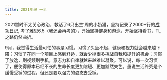 ```yaml
---
title: 2021年纪 一半
---
```


2021暂时不太关心政治，救活了6只出生1周的小奶猫，坚持记录了2000+行的[成功日记](https://book.douban.com/subject/3576486/), 考了雅思6.5（我还会再考的），开始坚持健身和游泳，开始坚持看书，TL之路仍然曲折。

9月，我觉得生活最可怕的事是习惯。习惯了久坐不起，健康和视力就会越来越下降；习惯了在同一个项目上感到舒适，就会少掉很多挑战自我和提升的机会；习惯了放逸，刷视频刷手机，意志力和自律就越来越难以凝聚。可以说，每一次习惯了，便使得原本已经不长的生命长度更加缩短、更加黯然失色。虽说生活终究是个缓慢受锤的过程，但还是要以强力的姿态去受锤。
